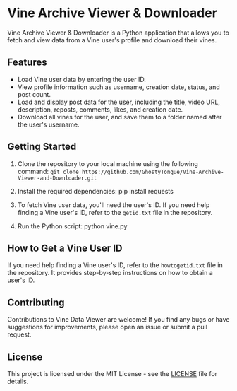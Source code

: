 # Vine Archive Viewer & Downloader

Vine Archive Viewer & Downloader is a Python application that allows you to fetch and view data from a Vine user's profile and download their vines.

## Features

- Load Vine user data by entering the user ID.
- View profile information such as username, creation date, status, and post count.
- Load and display post data for the user, including the title, video URL, description, reposts, comments, likes, and creation date.
- Download all vines for the user, and save them to a folder named after the user's username.

## Getting Started

1. Clone the repository to your local machine using the following command: `git clone https://github.com/GhostyTongue/Vine-Archive-Viewer-and-Downloader.git`

2. Install the required dependencies: pip install requests


3. To fetch Vine user data, you'll need the user's ID. If you need help finding a Vine user's ID, refer to the `getid.txt` file in the repository.

4. Run the Python script: python vine.py

   
## How to Get a Vine User ID

If you need help finding a Vine user's ID, refer to the `howtogetid.txt` file in the repository. It provides step-by-step instructions on how to obtain a user's ID.

## Contributing

Contributions to Vine Data Viewer are welcome! If you find any bugs or have suggestions for improvements, please open an issue or submit a pull request.

## License

This project is licensed under the MIT License - see the [LICENSE](LICENSE) file for details.
